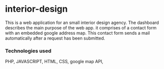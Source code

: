 # interior-design

This is a web application for an small interior design agency. The dashboard describes the main purpose of the web app.
it comprises of a contact form with an embedded google address map. This contact form sends a mail automatically after a request has been submitted.

<h3> Technologies used </h3>
PHP, JAVASCRIPT, HTML, CSS, google map API, 
